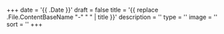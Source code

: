 +++
date = '{{ .Date }}'
draft = false
title = '{{ replace .File.ContentBaseName "-" " " | title }}'
description = ''
type = ''
image = ''
sort = ''
+++
